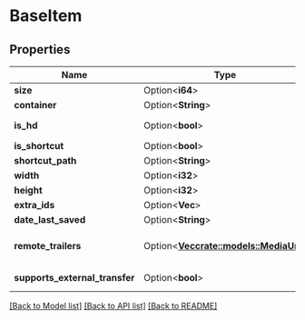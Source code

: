 # BaseItem

## Properties

Name | Type | Description | Notes
------------ | ------------- | ------------- | -------------
**size** | Option<**i64**> |  | [optional]
**container** | Option<**String**> |  | [optional]
**is_hd** | Option<**bool**> |  | [optional][readonly]
**is_shortcut** | Option<**bool**> |  | [optional]
**shortcut_path** | Option<**String**> |  | [optional]
**width** | Option<**i32**> |  | [optional]
**height** | Option<**i32**> |  | [optional]
**extra_ids** | Option<**Vec<String>**> |  | [optional]
**date_last_saved** | Option<**String**> |  | [optional]
**remote_trailers** | Option<[**Vec<crate::models::MediaUrl>**](MediaUrl.md)> | Gets or sets the remote trailers. | [optional]
**supports_external_transfer** | Option<**bool**> |  | [optional][readonly]

[[Back to Model list]](../README.md#documentation-for-models) [[Back to API list]](../README.md#documentation-for-api-endpoints) [[Back to README]](../README.md)


